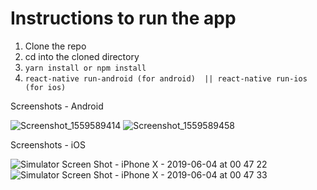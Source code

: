 # Instructions to run the app

1. Clone the repo
2. cd into the cloned directory
3. `yarn install or npm install`
4. `react-native run-android (for android)  ||
react-native run-ios (for ios)`

Screenshots - Android

![Screenshot_1559589414](https://user-images.githubusercontent.com/9709464/58828241-a2ef0080-8662-11e9-9525-30c3f0e776ff.png)
![Screenshot_1559589458](https://user-images.githubusercontent.com/9709464/58828242-a2ef0080-8662-11e9-9f1d-d2cfd5732a50.png)


Screenshots - iOS

![Simulator Screen Shot - iPhone X - 2019-06-04 at 00 47 22](https://user-images.githubusercontent.com/9709464/58828270-b39f7680-8662-11e9-9831-034c7343f261.png)
![Simulator Screen Shot - iPhone X - 2019-06-04 at 00 47 33](https://user-images.githubusercontent.com/9709464/58828271-b39f7680-8662-11e9-90aa-447f65ed2c6d.png)
